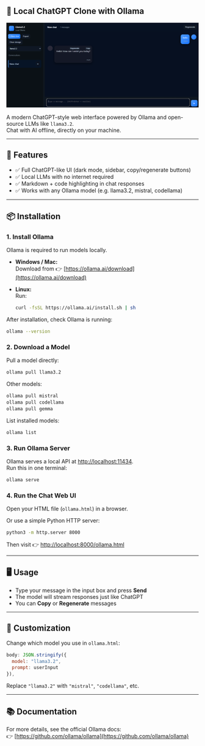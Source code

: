 ## 🧠 Local ChatGPT Clone with Ollama

![Demo Screenshot](image.png)

A modern ChatGPT-style web interface powered by Ollama and open-source LLMs like `llama3.2`.  
Chat with AI offline, directly on your machine.

---

## 🚀 Features

- ✅ Full ChatGPT-like UI (dark mode, sidebar, copy/regenerate buttons)
- ✅ Local LLMs with no internet required
- ✅ Markdown + code highlighting in chat responses
- ✅ Works with any Ollama model (e.g. llama3.2, mistral, codellama)

---

## 📦 Installation

### 1. Install Ollama

Ollama is required to run models locally.

- **Windows / Mac:**  
  Download from 👉 [https://ollama.ai/download](https://ollama.ai/download)

- **Linux:**  
  Run:
  ```sh
  curl -fsSL https://ollama.ai/install.sh | sh
  ```

After installation, check Ollama is running:
```sh
ollama --version
```

### 2. Download a Model

Pull a model directly:
```sh
ollama pull llama3.2
```

Other models:
```sh
ollama pull mistral
ollama pull codellama
ollama pull gemma
```

List installed models:
```sh
ollama list
```

### 3. Run Ollama Server

Ollama serves a local API at [http://localhost:11434](http://localhost:11434).  
Run this in one terminal:
```sh
ollama serve
```

### 4. Run the Chat Web UI

Open your HTML file (`ollama.html`) in a browser.

Or use a simple Python HTTP server:
```sh
python3 -m http.server 8000
```
Then visit 👉 [http://localhost:8000/ollama.html](http://localhost:8000/ollama.html)

---

## 🖥️ Usage

- Type your message in the input box and press **Send**
- The model will stream responses just like ChatGPT
- You can **Copy** or **Regenerate** messages

---

## 🔧 Customization

Change which model you use in `ollama.html`:

```js
body: JSON.stringify({
  model: "llama3.2",
  prompt: userInput
}),
```

Replace `"llama3.2"` with `"mistral"`, `"codellama"`, etc.

---

## 📚 Documentation

For more details, see the official Ollama docs:  
👉 [https://github.com/ollama/ollama](https://github.com/ollama/ollama)
